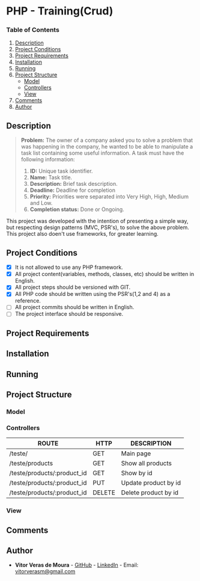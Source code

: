 # PHP - Training(Crud)

### Table of Contents
 1. [Description](#description)
 2. [Project Conditions](#project-conditions)
 3. [Project Requirements](#project-requirements)
 4. [Installation](#installation)
 5. [Running](#running)
 6. [Project Structure](#project-structure)
	 - [Model](#model)
	 - [Controllers](#controllers)
	 - [View](#view)
 7. [Comments](#comments)
 8. [Author](#author)

## Description

> **Problem:** The owner of a company asked you to solve a problem that was happening in the company, he wanted to be able to manipulate a task list containing some useful information. A task must have the following information:
> 1. **ID:** Unique task identifier.
> 2. **Name:** Task title.
> 3. **Description:** Brief task description.
> 4. **Deadline:** Deadline for completion
> 5. **Priority:** Priorities were separated into Very High, High, Medium and Low.
> 6. **Completion status:** Done or Ongoing.

This project was developed with the intention of presenting a simple way, but respecting design patterns (MVC, PSR's), to solve the above problem. This project also doen't use frameworks, for greater learning.

## Project Conditions

 - [x] It is not allowed to use any PHP framework.
 - [x] All project content(variables, methods, classes, etc) should be written in English.
 - [x] All project steps should be versioned with GIT.
 - [x] All PHP code should be written using the PSR's(1,2 and 4) as a reference.
 - [ ] All project commits should be written in English.
 - [ ] The project interface should be responsive.

## Project Requirements

## Installation

## Running

## Project Structure

### Model

### Controllers

|          ROUTE            |       HTTP        |      DESCRIPTION      | 
| ------------------------- | ----------------- | --------------------- | 
| /teste/                     |       GET         | Main page             | 
| /teste/products             |       GET         | Show all products     | 
| /teste/products/:product_id |       GET         | Show by id            | 
| /teste/products/:product_id |       PUT         | Update product by id  |    
| /teste/products/:product_id |       DELETE      | Delete product by id  |

### View

## Comments


## Author

* **Vitor Veras de Moura** - [GitHub](https://github.com/vitor-veras) - [LinkedIn](linkedinaqui) - Email: vitorverasm@gmail.com


